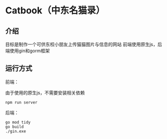 # Catbook（中东名猫录）

## 介绍

目标是制作一个可供东校小朋友上传猫猫图片与信息的网站 前端使用原生js，后端使用gin和gorm框架

## 运行方式

前端：

由于使用的原生js，不需要安装相关依赖

```
npm run server
```

后端：

```
go mod tidy
go build
./gin.exe
```

